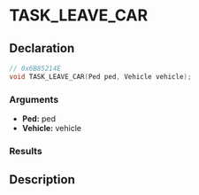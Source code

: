 # TASK_LEAVE_CAR

## Declaration
```cpp
// 0x6B85214E
void TASK_LEAVE_CAR(Ped ped, Vehicle vehicle);
```

### Arguments
- **Ped:** ped
- **Vehicle:** vehicle

### Results

## Description
